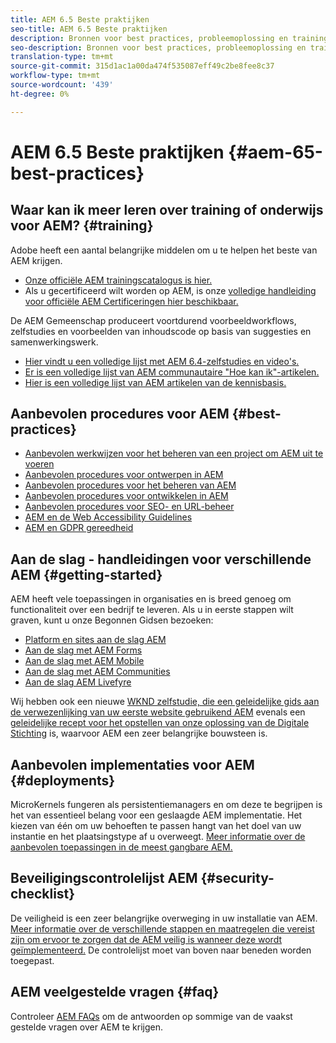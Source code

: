 ```yaml
---
title: AEM 6.5 Beste praktijken
seo-title: AEM 6.5 Beste praktijken
description: Bronnen voor best practices, probleemoplossing en training voor AEM 6.5
seo-description: Bronnen voor best practices, probleemoplossing en training voor AEM 6.5
translation-type: tm+mt
source-git-commit: 315d1ac1a00da474f535087eff49c2be8fee8c37
workflow-type: tm+mt
source-wordcount: '439'
ht-degree: 0%

---
```



# AEM 6.5 Beste praktijken {#aem-65-best-practices}

## Waar kan ik meer leren over training of onderwijs voor AEM? {#training}

Adobe heeft een aantal belangrijke middelen om u te helpen het beste van AEM krijgen.

* [Onze officiële AEM trainingscatalogus is hier.](https://training.adobe.com/training/current-courses.html#solution=adobeExperienceManager&amp;p=1)
* Als u gecertificeerd wilt worden op AEM, is onze [volledige handleiding voor officiële AEM Certificeringen hier beschikbaar.](https://training.adobe.com/certification/exams.html#p=1&amp;solution=adobeExperienceManager)

De AEM Gemeenschap produceert voortdurend voorbeeldworkflows, zelfstudies en voorbeelden van inhoudscode op basis van suggesties en samenwerkingswerk.

* [Hier vindt u een volledige lijst met AEM 6.4-zelfstudies en video&#39;s.](https://helpx.adobe.com/experience-manager/kt/index/aem-6-5-videos.html)
* [Er is een volledige lijst van AEM communautaire &quot;Hoe kan ik&quot;-artikelen.](https://helpx.adobe.com/experience-manager/topics/how-to.html)
* [Hier is een volledige lijst van AEM artikelen van de kennisbasis.](https://helpx.adobe.com/experience-manager/kb/index/full_kb_list.html)

## Aanbevolen procedures voor AEM {#best-practices}

* [Aanbevolen werkwijzen voor het beheren van een project om AEM uit te voeren](/help/managing/best-practices.md)
* [Aanbevolen procedures voor ontwerpen in AEM](/help/sites-authoring/best-practices.md)
* [Aanbevolen procedures voor het beheren van AEM](/help/sites-administering/administer-best-practices.md)
* [Aanbevolen procedures voor ontwikkelen in AEM](/help/sites-developing/best-practices.md)
* [Aanbevolen procedures voor SEO- en URL-beheer](/help/managing/seo-and-url-management.md)
* [AEM en de Web Accessibility Guidelines](/help/managing/web-accessibility.md)
* [AEM en GDPR gereedheid](/help/managing/data-protection-and-privacy.md)

## Aan de slag - handleidingen voor verschillende AEM {#getting-started}

AEM heeft vele toepassingen in organisaties en is breed genoeg om functionaliteit over een bedrijf te leveren. Als u in eerste stappen wilt graven, kunt u onze Begonnen Gidsen bezoeken:

* [Platform en sites aan de slag AEM](/help/sites-deploying/deploy.md#getting-started)
* [Aan de slag met AEM Forms](/help/forms/using/introduction-aem-forms.md)
* [Aan de slag met AEM Mobile](/help/mobile/getting-started-aem-mobile.md)
* [Aan de slag met AEM Communities](/help/communities/getting-started.md)
* [Aan de slag AEM Livefyre](https://answers.livefyre.com/developers/getting-started/)

Wij hebben ook een nieuwe [WKND zelfstudie, die een geleidelijke gids aan de verwezenlijking van uw eerste website gebruikend AEM](https://docs.adobe.com/content/help/en/experience-manager-learn/getting-started-wknd-tutorial-develop/overview.html) evenals een [geleidelijke recept voor het opstellen van onze oplossing van de Digitale Stichting](https://helpx.adobe.com/marketing-cloud/how-to/digital-foundation.html) is, waarvoor AEM een zeer belangrijke bouwsteen is.

## Aanbevolen implementaties voor AEM {#deployments}

MicroKernels fungeren als persistentiemanagers en om deze te begrijpen is het van essentieel belang voor een geslaagde AEM implementatie. Het kiezen van één om uw behoeften te passen hangt van het doel van uw instantie en het plaatsingstype af u overweegt. [Meer informatie over de aanbevolen toepassingen in de meest gangbare AEM.](/help/sites-deploying/recommended-deploys.md)

## Beveiligingscontrolelijst AEM {#security-checklist}

De veiligheid is een zeer belangrijke overweging in uw installatie van AEM. [Meer informatie over de verschillende stappen en maatregelen die vereist zijn om ervoor te zorgen dat de AEM veilig is wanneer deze wordt geïmplementeerd.](/help/sites-administering/security-checklist.md) De controlelijst moet van boven naar beneden worden toegepast.

## AEM veelgestelde vragen {#faq}

Controleer [AEM FAQs](/help/sites-administering/aem-faqs.md) om de antwoorden op sommige van de vaakst gestelde vragen over AEM te krijgen.
